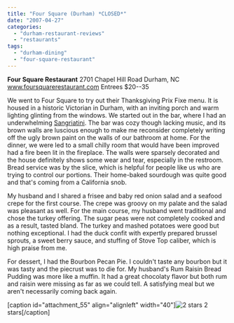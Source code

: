 ```yaml
---
title: "Four Square (Durham) *CLOSED*"
date: "2007-04-27"
categories: 
  - "durham-restaurant-reviews"
  - "restaurants"
tags: 
  - "durham-dining"
  - "four-square-restaurant"
---
```


**Four Square Restaurant** 2701 Chapel Hill Road Durham, NC www.foursquarerestaurant.com Entrees $20--35

We went to Four Square to try out their Thanksgiving Prix Fixe menu. It is housed in a historic Victorian in Durham, with an inviting porch and warm lighting glinting from the windows. We started out in the bar, where I had an underwhelming [Sangriatini](http://www.thegourmez.com/gourmez/cocktails/review.php?id=16&type=). The bar was cozy though lacking music, and its brown walls are luscious enough to make me reconsider completely writing off the ugly brown paint on the walls of our bathroom at home. For the dinner, we were led to a small chilly room that would have been improved had a fire been lit in the fireplace. The walls were sparsely decorated and the house definitely shows some wear and tear, especially in the restroom. Bread service was by the slice, which is helpful for people like us who are trying to control our portions. Their home-baked sourdough was quite good and that's coming from a California snob.

My husband and I shared a frisee and baby red onion salad and a seafood crepe for the first course. The crepe was groovy on my palate and the salad was pleasant as well. For the main course, my husband went traditional and chose the turkey offering. The sugar peas were not completely cooked and as a result, tasted bland. The turkey and mashed potatoes were good but nothing exceptional. I had the duck confit with expertly prepared brussel sprouts, a sweet berry sauce, and stuffing of Stove Top caliber, which is high praise from me.

For dessert, I had the Bourbon Pecan Pie. I couldn't taste any bourbon but it was tasty and the piecrust was to die for. My husband's Rum Raisin Bread Pudding was more like a muffin. It had a great chocolaty flavor but both rum and raisin were missing as far as we could tell. A satisfying meal but we aren't necessarily coming back again.

\[caption id="attachment\_55" align="alignleft" width="40"\]![2 stars](http://s3.amazonaws.com/thegourmez-wpmedia/2009/02/rating_chicken11.gif "rating_chicken11") 2 stars\[/caption\]
